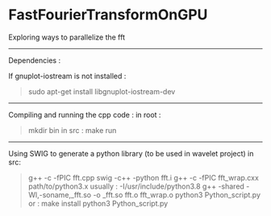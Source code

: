 # FastFourierTransformOnGPU
Exploring ways to parallelize the fft

----------------------------
Dependencies :

If gnuplot-iostream is not installed :
> sudo apt-get install libgnuplot-iostream-dev

----------------------------

Compiling and running the cpp code :
in root :
> mkdir bin
in src :
> make run

----------------------------

Using SWIG to generate a python library (to be used in wavelet project)
in src:
> g++ -c -fPIC fft.cpp
> swig -c++ -python fft.i
> g++ -c -fPIC fft_wrap.cxx  path/to/python3.x 	 usually : -I/usr/include/python3.8
> g++ -shared -Wl,-soname,_fft.so -o _fft.so fft.o fft_wrap.o
> python3 Python_script.py
or :
> make install
> python3 Python_script.py
